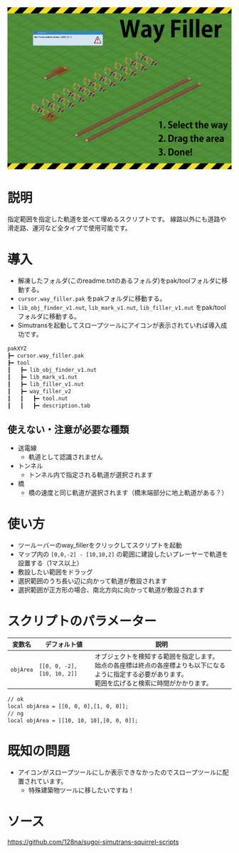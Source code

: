 <img src="thumb.png" >

# 説明

指定範囲を指定した軌道を並べて埋めるスクリプトです。
線路以外にも道路や滑走路、運河など全タイプで使用可能です。

# 導入

- 解凍したフォルダ(このreadme.txtのあるフォルダ)をpak/toolフォルダに移動する。
- `cursor.way_filler.pak` をpakフォルダに移動する。
- `lib_obj_finder_v1.nut`, `lib_mark_v1.nut`, `lib_filler_v1.nut` をpak/toolフォルダに移動する。
- Simutransを起動してスロープツールにアイコンが表示されていれば導入成功です。

```
pakXYZ
┣━ cursor.way_filler.pak
┣━ tool
┃   ┣━ lib_obj_finder_v1.nut
┃   ┣━ lib_mark_v1.nut
┃   ┣━ lib_filler_v1.nut
┃   ┣━ way_filler_v2
┃   ┃   ┣━ tool.nut
┃   ┃   ┣━ description.tab
```

## 使えない・注意が必要な種類

- 送電線
  - 軌道として認識されません
- トンネル
  - トンネル内で指定される軌道が選択されます
- 橋
  - 橋の速度と同じ軌道が選択されます（橋末端部分に地上軌道がある？）

# 使い方

- ツールーバーのway_fillerをクリックしてスクリプトを起動
- マップ内の `[0,0,-2] - [10,10,2]` の範囲に建設したいプレーヤーで軌道を設置する（1マス以上）
- 敷設したい範囲をドラッグ
- 選択範囲のうち長い辺に向かって軌道が敷設されます
- 選択範囲が正方形の場合、南北方向に向かって軌道が敷設されます

# スクリプトのパラメーター

|変数名|デフォルト値|説明|
|---|---|---|
|`objArea`|`[[0, 0, -2],[10, 10, 2]]`|オブジェクトを検知する範囲を指定します。<br>始点の各座標は終点の各座標よりも以下になるように指定する必要があります。<br>範囲を広げると検索に時間がかかります。|

```
// ok
local objArea = [[0, 0, 0],[1, 0, 0]];
// ng
local objArea = [[10, 10, 10],[0, 0, 0]];
```

# 既知の問題

- アイコンがスロープツールにしか表示できなかったのでスロープツールに配置されています。
  - 特殊建築物ツールに移したいですね！

# ソース
https://github.com/128na/sugoi-simutrans-squirrel-scripts
